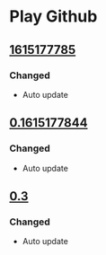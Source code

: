 # Play Github
## [1615177785](../../releases/tag/v1615177785)

### Changed
 - Auto update

## [0.1615177844](../../releases/tag/v0.1615177844)

### Changed
 - Auto update

## [0.3](../../releases/tag/v0.3)

### Changed
 - Auto update

